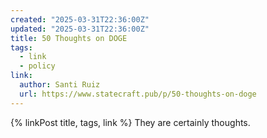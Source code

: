 ```yaml
---
created: "2025-03-31T22:36:00Z"
updated: "2025-03-31T22:36:00Z"
title: 50 Thoughts on DOGE
tags:
  - link
  - policy
link:
  author: Santi Ruiz
  url: https://www.statecraft.pub/p/50-thoughts-on-doge
---
```


{% linkPost title, tags, link %} They are certainly thoughts.
